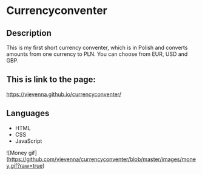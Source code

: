 # Currencyconventer

## Description

This is my first short currency conventer, which is in Polish and converts amounts from one currency to PLN. You can choose from EUR, USD and GBP.

## This is link to the page:
https://vievenna.github.io/currencyconventer/

## Languages
- HTML
- CSS
- JavaScript

![Money gif] (https://github.com/vievenna/currencyconventer/blob/master/images/money.gif?raw=true)
